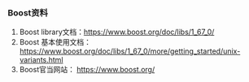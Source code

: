 ### **Boost资料**

1. Boost library文档：https://www.boost.org/doc/libs/1_67_0/
2. Boost 基本使用文档：https://www.boost.org/doc/libs/1_67_0/more/getting_started/unix-variants.html
3. Boost官当网站： https://www.boost.org/
